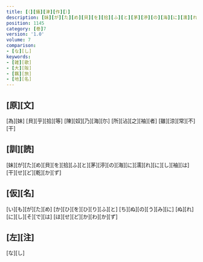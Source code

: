 ```yaml
---
title: [（][攝][津][作][）]
description: [妹][が][た][め][貝][を][拾][ふ][と][茅][渟][の][海][に][濡][れ][に][し][袖][は][干][せ][ど][乾][か][ず]
position: 1145
category: [巻]7
version: '1.0'
volume: 7
comparison:
- [な][し]
keywords:
- [雑][歌]
- [大][阪]
- [羈][旅]
- [地][名]
---
```


## [原][文]

[為][妹] [貝][乎][拾][等] [陳][奴][乃][海][尓] [所][沾][之][袖][者] [雖][涼][常][不][干]

## [訓][読]

[妹][が][た][め][貝][を][拾][ふ][と][茅][渟][の][海][に][濡][れ][に][し][袖][は][干][せ][ど][乾][か][ず]

## [仮][名]

[い][も][が][た][め] [か][ひ][を][ひ][り][ふ][と] [ち][ぬ][の][う][み][に] [ぬ][れ][に][し][そ][で][は] [ほ][せ][ど][か][わ][か][ず]

## [左][注]

[な][し]
